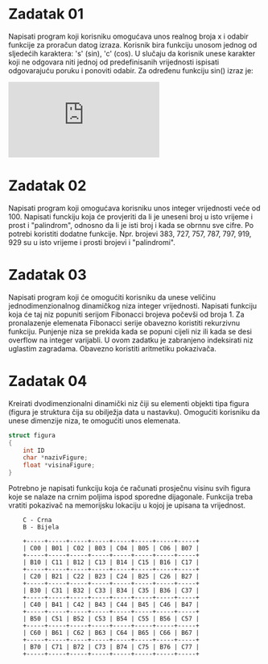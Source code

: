 # Zadatak 01

Napisati program koji korisniku omogućava unos realnog broja x i odabir funkcije za proračun datog izraza. Korisnik bira funkciju unosom jednog od sljedećih karaktera: 's' (sin), 'c' (cos). U slučaju da korisnik unese karakter koji ne odgovara niti jednoj od predefinisanih vrijednosti ispisati odgovarajuću poruku i ponoviti odabir. Za određenu funkciju sin() izraz je:

![f(x) = 1 + [1/(sin(x) + x)] + [2/(sin(x/2) + x)] + ... + [x/(sin(x/x) + x)]](https://latex.codecogs.com/gif.latex?f%28x%29%20%3D%201%20&plus;%20%5Cfrac%7B1%7D%7B%5Csin%28x%29%20&plus;%20x%7D%20&plus;%20%5Cfrac%7B2%7D%7B%5Csin%28%5Cfrac%7Bx%7D%7B2%7D%29%20&plus;%20x%7D%20&plus;%20...%20&plus;%20%5Cfrac%7Bn%7D%7B%5Csin%28%5Cfrac%7Bx%7D%7Bx%7D%29%20&plus;%20x%7D)

# Zadatak 02

Napisati program koji omogućava korisniku unos integer vrijednosti veće od 100.
Napisati funckiju koja će provjeriti da li je uneseni broj u isto vrijeme i prost i "palindrom", odnosno da li je isti broj i kada se obrnnu sve cifre. Po potrebi koristiti dodatne funkcije.
Npr. brojevi 383, 727, 757, 787, 797, 919, 929 su u isto vrijeme i prosti brojevi i "palindromi".

# Zadatak 03

Napisati program koji će omogućiti korisniku da unese veličinu jednodimenzionalnog dinamičkog niza integer vrijednosti. Napisati funkciju koja će taj niz popuniti serijom Fibonacci brojeva počevši od broja 1. Za pronalazenje elemenata Fibonacci serije obavezno koristiti rekurzivnu funkciju. Punjenje niza se prekida kada se popuni cijeli niz ili kada se desi overflow na integer varijabli. U ovom zadatku je zabranjeno indeksirati niz uglastim zagradama. Obavezno koristiti aritmetiku pokazivača.

# Zadatak 04

Kreirati dvodimenzionalni dinamički niz čiji su elementi objekti tipa figura (figura je struktura čija su obilježja data u nastavku). Omogućiti korisniku da unese dimenzije niza, te omogućiti unos elemenata.
```cpp
struct figura
{
    int ID
    char *nazivFigure;
    float *visinaFigure;
}
```
Potrebno je napisati funkciju koja će računati prosječnu visinu svih figura koje se nalaze na crnim poljima ispod sporedne dijagonale. Funkcija treba vratiti pokazivač
na memorijsku lokaciju u kojoj je upisana ta vrijednost.
```
    C - Crna
    B - Bijela
```
```   
    +-----+-----+-----+-----+-----+-----+-----+-----+
    | C00 | B01 | C02 | B03 | C04 | B05 | C06 | B07 |
    +-----+-----+-----+-----+-----+-----+-----+-----+
    | B10 | C11 | B12 | C13 | B14 | C15 | B16 | C17 |
    +-----+-----+-----+-----+-----+-----+-----+-----+
    | C20 | B21 | C22 | B23 | C24 | B25 | C26 | B27 |
    +-----+-----+-----+-----+-----+-----+-----+-----+
    | B30 | C31 | B32 | C33 | B34 | C35 | B36 | C37 |
    +-----+-----+-----+-----+-----+-----+-----+-----+
    | C40 | B41 | C42 | B43 | C44 | B45 | C46 | B47 |
    +-----+-----+-----+-----+-----+-----+-----+-----+
    | B50 | C51 | B52 | C53 | B54 | C55 | B56 | C57 |
    +-----+-----+-----+-----+-----+-----+-----+-----+
    | C60 | B61 | C62 | B63 | C64 | B65 | C66 | B67 |
    +-----+-----+-----+-----+-----+-----+-----+-----+
    | B70 | C71 | B72 | C73 | B74 | C75 | B76 | C77 |
    +-----+-----+-----+-----+-----+-----+-----+-----+
```
